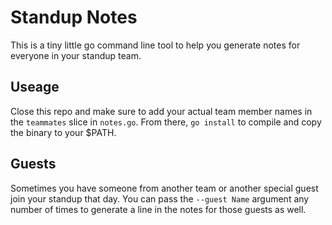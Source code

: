 # Standup Notes
This is a tiny little go command line tool to help you generate notes for everyone in your standup team. 

## Useage 
Close this repo and make sure to add your actual team member names in the `teammates` slice in `notes.go`. From there, `go install` to compile and copy the binary to your $PATH. 

## Guests
Sometimes you have someone from another team or another special guest join your standup that day. You can pass the `--guest Name` argument any number of times to generate a line in the notes for those guests as well. 
